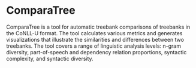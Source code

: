 # ComparaTree

ComparaTree is a tool for automatic treebank comparisons of treebanks in the CoNLL-U format. The tool calculates various metrics and generates visualizations that illustrate the similarities and differences between two treebanks. The tool covers a range of linguistic analysis levels: n-gram diversity, part-of-speech and dependency relation proportions, syntactic complexity, and syntactic diversity.